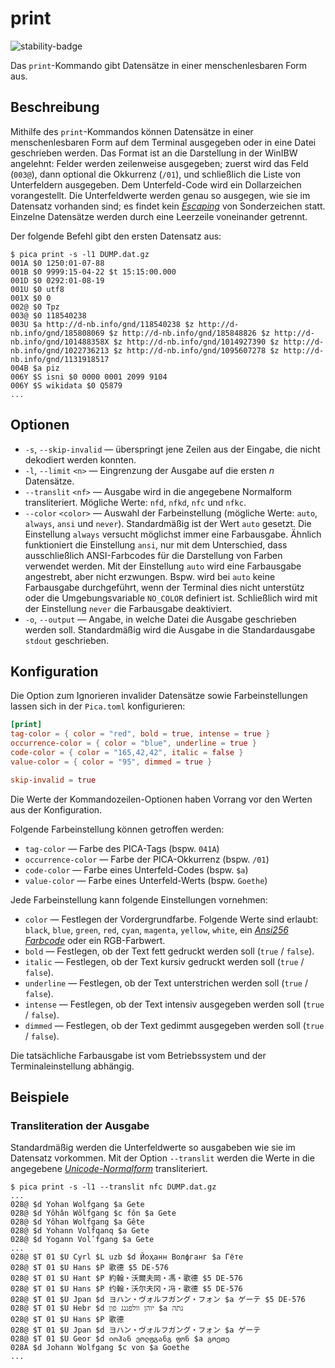 # print

![stability-badge](https://img.shields.io/badge/stability-stable-green?style=flat-square)

Das `print`-Kommando gibt Datensätze in einer menschenlesbaren Form aus.


## Beschreibung

Mithilfe des `print`-Kommandos können Datensätze in einer
menschenlesbaren Form auf dem Terminal ausgegeben oder in eine Datei
geschrieben werden. Das Format ist an die Darstellung in der WinIBW
angelehnt: Felder werden zeilenweise ausgegeben; zuerst wird das Feld
(`003@`), dann optional die Okkurrenz (`/01`), und schließlich die Liste
von Unterfeldern ausgegeben. Dem Unterfeld-Code wird ein Dollarzeichen
vorangestellt. Die Unterfeldwerte werden genau so ausgegen, wie sie im
Datensatz vorhanden sind; es findet kein [_Escaping_] von Sonderzeichen
statt. Einzelne Datensätze werden durch eine Leerzeile voneinander
getrennt.

Der folgende Befehl gibt den ersten Datensatz aus:

```console
$ pica print -s -l1 DUMP.dat.gz
001A $0 1250:01-07-88
001B $0 9999:15-04-22 $t 15:15:00.000
001D $0 0292:01-08-19
001U $0 utf8
001X $0 0
002@ $0 Tpz
003@ $0 118540238
003U $a http://d-nb.info/gnd/118540238 $z http://d-nb.info/gnd/185808069 $z http://d-nb.info/gnd/185848826 $z http://d-nb.info/gnd/101488358X $z http://d-nb.info/gnd/1014927390 $z http://d-nb.info/gnd/1022736213 $z http://d-nb.info/gnd/1095607278 $z http://d-nb.info/gnd/1131918517
004B $a piz
006Y $S isni $0 0000 0001 2099 9104
006Y $S wikidata $0 Q5879
...
```

## Optionen

* `-s`, `--skip-invalid` — überspringt jene Zeilen aus der Eingabe, die
  nicht dekodiert werden konnten.
* `-l`, `--limit` `<n>` — Eingrenzung der Ausgabe auf die ersten _n_
  Datensätze.
* `--translit` `<nf>` — Ausgabe wird in die angegebene Normalform
  transliteriert. Mögliche Werte: `nfd`, `nfkd`, `nfc` und `nfkc`.
* `--color` `<color>` — Auswahl der Farbeinstellung (mögliche Werte:
  `auto`, `always`, `ansi` und `never`). Standardmäßig ist der Wert
  `auto` gesetzt. Die Einstellung `always` versucht möglichst immer eine
  Farbausgabe. Ähnlich funktioniert die Einstellung `ansi`, nur mit dem
  Unterschied, dass ausschließlich ANSI-Farbcodes für die Darstellung
  von Farben verwendet werden. Mit der Einstellung `auto` wird eine
  Farbausgabe angestrebt, aber nicht erzwungen. Bspw. wird bei `auto`
  keine Farbausgabe durchgeführt, wenn der Terminal dies nicht
  unterstütz oder die Umgebungsvariable `NO_COLOR` definiert ist.
  Schließlich wird mit der Einstellung `never` die Farbausgabe
  deaktiviert.
* `-o`, `--output` — Angabe, in welche Datei die Ausgabe geschrieben
  werden soll. Standardmäßig wird die Ausgabe in die Standardausgabe
  `stdout` geschrieben.


## Konfiguration

<!-- TODO: Link zum allgemeinen Kapitel über die Konfigurationsdatei -->

Die Option zum Ignorieren invalider Datensätze sowie Farbeinstellungen
lassen sich in der `Pica.toml` konfigurieren:

```toml
[print]
tag-color = { color = "red", bold = true, intense = true }
occurrence-color = { color = "blue", underline = true }
code-color = { color = "165,42,42", italic = false }
value-color = { color = "95", dimmed = true }

skip-invalid = true
```

Die Werte der Kommandozeilen-Optionen haben Vorrang vor den Werten aus
der Konfiguration.

Folgende Farbeinstellung können getroffen werden:

* `tag-color` — Farbe des PICA-Tags (bspw. `041A`)
* `occurrence-color` — Farbe der PICA-Okkurrenz (bspw. `/01`)
* `code-color` — Farbe eines Unterfeld-Codes  (bspw. `$a`)
* `value-color` — Farbe eines Unterfeld-Werts  (bspw. `Goethe`)

Jede Farbeinstellung kann folgende Einstellungen vornehmen:

* `color` — Festlegen der Vordergrundfarbe. Folgende Werte sind erlaubt:
  `black`, `blue`, `green`, `red`, `cyan`, `magenta`, `yellow`, `white`,
  ein [_Ansi256 Farbcode_] oder ein RGB-Farbwert.
* `bold` — Festlegen, ob der Text fett gedruckt werden soll (`true` /
  `false`).
* `italic` — Festlegen, ob der Text kursiv gedruckt werden soll (`true`
  / `false`).
* `underline` — Festlegen, ob der Text unterstrichen werden soll (`true`
  / `false`).
* `intense` — Festlegen, ob der Text intensiv ausgegeben werden soll
  (`true` / `false`).
* `dimmed` — Festlegen, ob der Text gedimmt ausgegeben werden soll
  (`true` / `false`).

Die tatsächliche Farbausgabe ist vom Betriebssystem und der
Terminaleinstellung abhängig.


## Beispiele

### Transliteration der Ausgabe

Standardmäßig werden die Unterfeldwerte so ausgabeben wie sie im
Datensatz vorkommen. Mit der Option `--translit` werden die Werte in die
angegebene [_Unicode-Normalform_] transliteriert.

```console
$ pica print -s -l1 --translit nfc DUMP.dat.gz
...
028@ $d Yohan Wolfgang $a Gete
028@ $d Yôhân Wôlfgang $c fôn $a Gete
028@ $d Yôhan Wolfgang $a Gête
028@ $d Yohann Volfqanq $a Gete
028@ $d Yogann Volʹfgang $a Gete
...
028@ $T 01 $U Cyrl $L uzb $d Йоҳанн Волфганг $a Гёте
028@ $T 01 $U Hans $P 歌德 $5 DE-576
028@ $T 01 $U Hant $P 約翰・沃爾夫岡・馮・歌德 $5 DE-576
028@ $T 01 $U Hans $P 约翰・沃尔夫冈・冯・歌德 $5 DE-576
028@ $T 01 $U Jpan $d ヨハン・ヴォルフガング・フォン $a ゲーテ $5 DE-576
028@ $T 01 $U Hebr $d יוהן וולפגנג פון $a גתה
028@ $T 01 $U Hans $P 歌德
028@ $T 01 $U Jpan $d ヨハン・ヴォルフガング・フォン $a ゲーテ
028@ $T 01 $U Geor $d იოჰან ვოლფგანგ ფონ $a გოეთე
028A $d Johann Wolfgang $c von $a Goethe
...
```


[_Ansi256 Farbcode_]: https://gist.github.com/fnky/458719343aabd01cfb17a3a4f7296797#256-colors
[_Escaping_]: https://de.wikipedia.org/wiki/Escape-Sequenz
[_Unicode-Normalform_]: https://de.wikipedia.org/wiki/Normalisierung_(Unicode)
